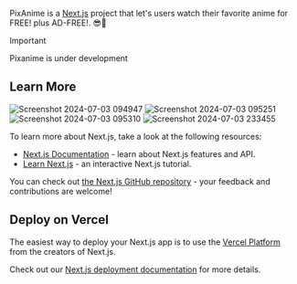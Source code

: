 PixAnime is a [Next.js](https://nextjs.org/) project that let's users watch their favorite anime for FREE! plus AD-FREE!. 😎🤩

> [!Important]
>
> Pixanime is under development

## Learn More

![Screenshot 2024-07-03 094947](https://github.com/leenrd/pixanime/assets/103997539/ed745ed5-f09a-47d3-8750-c974e18afbcb)
![Screenshot 2024-07-03 095251](https://github.com/leenrd/pixanime/assets/103997539/cce6ebf8-ab14-4918-95b6-0040c016bfe0)
![Screenshot 2024-07-03 095310](https://github.com/leenrd/pixanime/assets/103997539/7174c92e-fc09-4884-8e2e-12e0b419febd)
![Screenshot 2024-07-03 233455](https://github.com/leenrd/pixanime/assets/103997539/5047ceac-d5ad-40b5-b1e1-0dbb1ab05010)

To learn more about Next.js, take a look at the following resources:

- [Next.js Documentation](https://nextjs.org/docs) - learn about Next.js features and API.
- [Learn Next.js](https://nextjs.org/learn) - an interactive Next.js tutorial.

You can check out [the Next.js GitHub repository](https://github.com/vercel/next.js/) - your feedback and contributions are welcome!

## Deploy on Vercel

The easiest way to deploy your Next.js app is to use the [Vercel Platform](https://vercel.com/new?utm_medium=default-template&filter=next.js&utm_source=create-next-app&utm_campaign=create-next-app-readme) from the creators of Next.js.

Check out our [Next.js deployment documentation](https://nextjs.org/docs/deployment) for more details.
